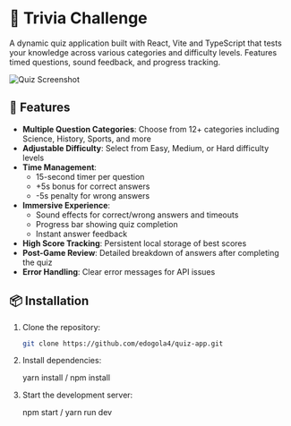 # 🧠 Trivia Challenge

A dynamic quiz application built with React, Vite and TypeScript that tests your knowledge across various categories and difficulty levels. Features timed questions, sound feedback, and progress tracking.

![Quiz Screenshot](https://via.placeholder.com/800x600.png?text=Trivia+Challenge+Screenshot)

## 🚀 Features

- **Multiple Question Categories**: Choose from 12+ categories including Science, History, Sports, and more
- **Adjustable Difficulty**: Select from Easy, Medium, or Hard difficulty levels
- **Time Management**:
  - 15-second timer per question
  - +5s bonus for correct answers
  - -5s penalty for wrong answers
- **Immersive Experience**:
  - Sound effects for correct/wrong answers and timeouts
  - Progress bar showing quiz completion
  - Instant answer feedback
- **High Score Tracking**: Persistent local storage of best scores
- **Post-Game Review**: Detailed breakdown of answers after completing the quiz
- **Error Handling**: Clear error messages for API issues

## 📦 Installation

1. Clone the repository:
   ```bash
   git clone https://github.com/edogola4/quiz-app.git

2. Install dependencies:
   
    yarn install / npm install
3. Start the development server:
   
   npm start / yarn run dev
